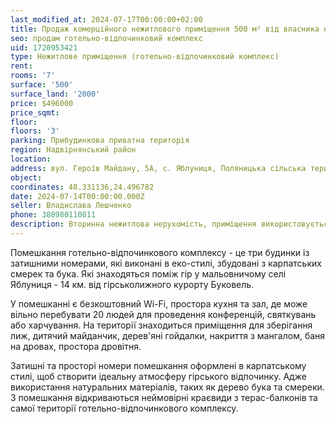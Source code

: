 ```yaml
---
last_modified_at: 2024-07-17T00:00:00+02:00
title: Продаж комерційного нежитлового приміщення 500 м² від власника на Героїв Майдану в с. Яблуниця
seo: продам готельно-відпочинковий комплекс
uid: 1720953421
type: Нежитлове приміщення (готельно-відпочинковий комплекс)
rent:
rooms: '7'
surface: '500'
surface_land: '2000'
price: $496000
price_sqmt:
floor:
floors: '3'
parking: Прибудинкова приватна територія
region: Надвірнянський район
location:
address: вул. Героїв Майдану, 5А, с. Яблуниця, Поляницька сільська територіальна громада
object:
coordinates: 48.331136,24.496782
date: 2024-07-14T00:00:00.000Z
seller: Владислава Лешченко
phone: 380980110811
description: Вторинна нежитлова нерухомість, приміщення використовується як готельно-відпочинковий комплекс
---
```


Помешкання готельно-відпочинкового комплексу - це три будинки із затишними номерами, які виконані в еко-стилі, збудовані з карпатських смерек та бука. Які знаходяться поміж гір у мальовничому селі Яблуниця - 14 км. від гірськолижного курорту Буковель.

У помешканні є безкоштовний Wi-Fi, простора кухня та зал, де може вільно перебувати 20 людей для проведення конференцій, святкувань або харчування. На території знаходиться приміщення для зберігання лиж, дитячий майданчик, дерев'яні гойдалки, накриття з мангалом, баня на дровах, простора дровітня.

Затишні та просторі номери помешкання оформлені в карпатському стилі, щоб створити ідеальну атмосферу гірського відпочинку. Адже використання натуральних матеріалів, таких як дерево бука та смереки. З помешкання відкриваються неймовірні краєвиди з терас-балконів та самої території готельно-відпочинкового комплексу.
